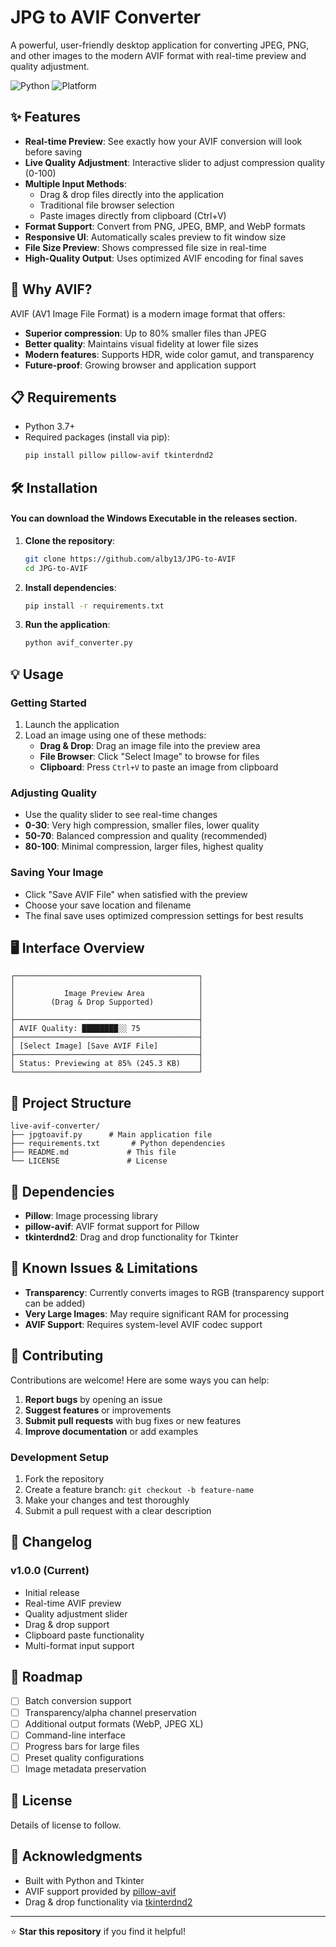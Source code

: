 # JPG to AVIF Converter

A powerful, user-friendly desktop application for converting JPEG, PNG, and other images to the modern AVIF format with real-time preview and quality adjustment.

![Python](https://img.shields.io/badge/python-v3.7+-blue.svg)
![Platform](https://img.shields.io/badge/platform-Windows%20%7C%20macOS%20%7C%20Linux-lightgrey.svg)

## ✨ Features

- **Real-time Preview**: See exactly how your AVIF conversion will look before saving
- **Live Quality Adjustment**: Interactive slider to adjust compression quality (0-100)
- **Multiple Input Methods**: 
  - Drag & drop files directly into the application
  - Traditional file browser selection
  - Paste images directly from clipboard (Ctrl+V)
- **Format Support**: Convert from PNG, JPEG, BMP, and WebP formats
- **Responsive UI**: Automatically scales preview to fit window size
- **File Size Preview**: Shows compressed file size in real-time
- **High-Quality Output**: Uses optimized AVIF encoding for final saves

## 🚀 Why AVIF?

AVIF (AV1 Image File Format) is a modern image format that offers:
- **Superior compression**: Up to 80% smaller files than JPEG
- **Better quality**: Maintains visual fidelity at lower file sizes
- **Modern features**: Supports HDR, wide color gamut, and transparency
- **Future-proof**: Growing browser and application support

## 📋 Requirements

- Python 3.7+
- Required packages (install via pip):
  ```bash
  pip install pillow pillow-avif tkinterdnd2
  ```

## 🛠️ Installation

#### You can download the Windows Executable in the releases section.

1. **Clone the repository**:
   ```bash
   git clone https://github.com/alby13/JPG-to-AVIF
   cd JPG-to-AVIF
   ```

2. **Install dependencies**:
   ```bash
   pip install -r requirements.txt
   ```

3. **Run the application**:
   ```bash
   python avif_converter.py
   ```

## 💡 Usage

### Getting Started
1. Launch the application
2. Load an image using one of these methods:
   - **Drag & Drop**: Drag an image file into the preview area
   - **File Browser**: Click "Select Image" to browse for files
   - **Clipboard**: Press `Ctrl+V` to paste an image from clipboard

### Adjusting Quality
- Use the quality slider to see real-time changes
- **0-30**: Very high compression, smaller files, lower quality
- **50-70**: Balanced compression and quality (recommended)
- **80-100**: Minimal compression, larger files, highest quality

### Saving Your Image
- Click "Save AVIF File" when satisfied with the preview
- Choose your save location and filename
- The final save uses optimized compression settings for best results

## 🖥️ Interface Overview

```
┌─────────────────────────────────────────┐
│                                         │
│           Image Preview Area            │
│        (Drag & Drop Supported)          │
│                                         │
├─────────────────────────────────────────┤
│ AVIF Quality: ████████░░ 75             │
├─────────────────────────────────────────┤
│ [Select Image] [Save AVIF File]         │
├─────────────────────────────────────────┤
│ Status: Previewing at 85% (245.3 KB)    │
└─────────────────────────────────────────┘
```

## 📁 Project Structure

```
live-avif-converter/
├── jpgtoavif.py      # Main application file
├── requirements.txt       # Python dependencies
├── README.md             # This file
└── LICENSE               # License
```

## 🔧 Dependencies

- **Pillow**: Image processing library
- **pillow-avif**: AVIF format support for Pillow  
- **tkinterdnd2**: Drag and drop functionality for Tkinter

## 🐛 Known Issues & Limitations

- **Transparency**: Currently converts images to RGB (transparency support can be added)
- **Very Large Images**: May require significant RAM for processing
- **AVIF Support**: Requires system-level AVIF codec support

## 🤝 Contributing

Contributions are welcome! Here are some ways you can help:

1. **Report bugs** by opening an issue
2. **Suggest features** or improvements  
3. **Submit pull requests** with bug fixes or new features
4. **Improve documentation** or add examples

### Development Setup

1. Fork the repository
2. Create a feature branch: `git checkout -b feature-name`
3. Make your changes and test thoroughly
4. Submit a pull request with a clear description

## 📝 Changelog

### v1.0.0 (Current)
- Initial release
- Real-time AVIF preview
- Quality adjustment slider
- Drag & drop support
- Clipboard paste functionality
- Multi-format input support

## 🔮 Roadmap

- [ ] Batch conversion support
- [ ] Transparency/alpha channel preservation  
- [ ] Additional output formats (WebP, JPEG XL)
- [ ] Command-line interface
- [ ] Progress bars for large files
- [ ] Preset quality configurations
- [ ] Image metadata preservation

## 📄 License

Details of license to follow.

## 🙏 Acknowledgments

- Built with Python and Tkinter
- AVIF support provided by [pillow-avif](https://github.com/fdintino/pillow-avif)
- Drag & drop functionality via [tkinterdnd2](https://github.com/pmgagne/tkinterdnd2)

---

⭐ **Star this repository** if you find it helpful!

